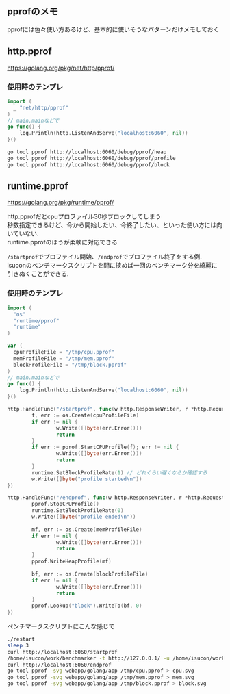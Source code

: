 pprofのメモ
-----------------------------
pprofには色々使い方あるけど、基本的に使いそうなパターンだけメモしておく

## http.pprof
https://golang.org/pkg/net/http/pprof/

### 使用時のテンプレ
```go
import (
  _ "net/http/pprof"
)
// main.mainなどで
go func() {
	log.Println(http.ListenAndServe("localhost:6060", nil))
}()
```

```sh
go tool pprof http://localhost:6060/debug/pprof/heap
go tool pprof http://localhost:6060/debug/pprof/profile
go tool pprof http://localhost:6060/debug/pprof/block
```

## runtime.pprof
https://golang.org/pkg/runtime/pprof/

http.pprofだとcpuプロファイル30秒ブロックしてしまう  
秒数指定できるけど、今から開始したい、今終了したい、といった使い方には向いていない.  
runtime.pprofのほうが柔軟に対応できる

`/startprof`でプロファイル開始、`/endprof`でプロファイル終了をする例.  
isuconのベンチマークスクリプトを間に挟めば一回のベンチマーク分を綺麗に引きぬくことができる.

### 使用時のテンプレ
```go
import (
  "os"
  "runtime/pprof"
  "runtime"
)

var (
  cpuProfileFile = "/tmp/cpu.pprof"
  memProfileFile = "/tmp/mem.pprof"
  blockProfileFile = "/tmp/block.pprof"
)
// main.mainなどで
go func() {
	log.Println(http.ListenAndServe("localhost:6060", nil))
}()

http.HandleFunc("/startprof", func(w http.ResponseWriter, r *http.Request) {
        f, err := os.Create(cpuProfileFile)
        if err != nil {
                w.Write([]byte(err.Error()))
                return
        }
        if err := pprof.StartCPUProfile(f); err != nil {
                w.Write([]byte(err.Error()))
                return
        }
        runtime.SetBlockProfileRate(1) // どれくらい遅くなるか確認する
        w.Write([]byte("profile started\n")) 
})

http.HandleFunc("/endprof", func(w http.ResponseWriter, r *http.Request) {
        pprof.StopCPUProfile()
        runtime.SetBlockProfileRate(0)
        w.Write([]byte("profile ended\n"))
        
        mf, err := os.Create(memProfileFile)
        if err != nil {
                w.Write([]byte(err.Error()))
                return
        }
        pprof.WriteHeapProfile(mf)
        
        bf, err := os.Create(blockProfileFile)
        if err != nil {
                w.Write([]byte(err.Error()))
                return
        }
        pprof.Lookup("block").WriteTo(bf, 0)
})
```

ベンチマークスクリプトにこんな感じで
```sh
./restart
sleep 3
curl http://localhost:6060/startprof
/home/isucon/work/benchmarker -t http://127.0.0.1/ -u /home/isucon/work/userdata
curl http://localhost:6060/endprof
go tool pprof -svg webapp/golang/app /tmp/cpu.pprof > cpu.svg
go tool pprof -svg webapp/golang/app /tmp/mem.pprof > mem.svg
go tool pprof -svg webapp/golang/app /tmp/block.pprof > block.svg
```


